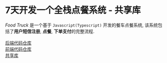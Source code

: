 # 7天开发一个全栈点餐系统 - 共享库
*Food Truck* 是一个基于 `Javascript(Typescript)` 开发的餐车点餐系统, 该系统包括了**用户短信注册**, **点餐**, **下单支付**的完整流程.<br><br>
[后端代码仓库](https://github.com/quboqin/ft-node)<br>
[前端代码仓库](https://github.com/quboqin/ft-vue)<br>
[共享库](https://github.com/quboqin/ft-lib)